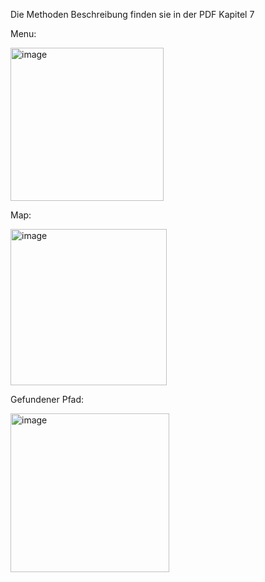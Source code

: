 Die Methoden Beschreibung finden sie in der PDF Kapitel 7

Menu:

<img width="245" alt="image" src="https://github.com/LeonardBauer/AsternM/assets/147600920/71bf7d5c-c472-45e2-9df5-26cc792f5116">

Map:

<img width="250" alt="image" src="https://github.com/LeonardBauer/AsternM/assets/147600920/9f63c945-4b17-4cf1-bfbc-392f164119bc">

Gefundener Pfad:

<img width="254" alt="image" src="https://github.com/LeonardBauer/AsternM/assets/147600920/38e2248a-d52e-4617-8cff-3b67d87f5f4e">
